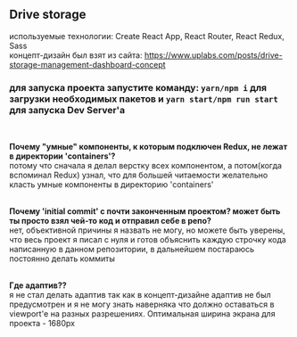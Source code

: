 ## Drive storage

используемые технологии: Create React App, React Router, React Redux, Sass <br />
концепт-дизайн был взят из сайта: https://www.uplabs.com/posts/drive-storage-management-dashboard-concept

### для запуска проекта запустите команду: `yarn/npm i` для загрузки необходимых пакетов и `yarn start/npm run start` для запуска Dev Server'а
<br />

**Почему "умные" компоненты, к которым подключен Redux, не лежат в директории 'containers'?** <br />
потому что сначала я делал верстку всех компонентом, а потом(когда вспоминал Redux) узнал, что для большей читаемости желательно класть умные компоненты в директорию 'containers'<br /><br />

**Почему 'initial commit' с почти законченным проектом? может быть ты просто взял чей-то код и отправил себе в репо?**<br />
нет, объективной причины я назвать не могу, но можете быть уверены, что весь проект я писал с нуля и готов объяснить каждую строчку кода написанную в данном репозитории, в дальнейшем постараюсь постоянно делать коммиты<br /><br />

**Где адаптив??**<br />
я не стал делать адаптив так как в концепт-дизайне адаптив не был предусмотрен и я не могу знать наверняка что должно оставаться в viewport'е на разных разрешениях. Оптимальная ширина экрана для проекта - 1680px<br /><br />
